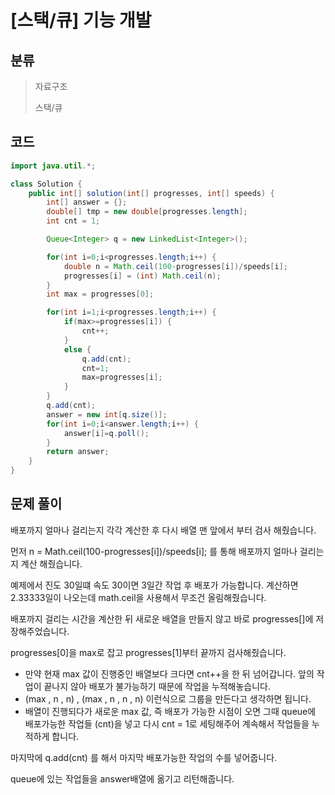 # [스택/큐] 기능 개발 

## 분류
> 자료구조
>
> 스택/큐

## 코드
```java
import java.util.*;

class Solution {
    public int[] solution(int[] progresses, int[] speeds) {
        int[] answer = {};
        double[] tmp = new double[progresses.length];
        int cnt = 1;

        Queue<Integer> q = new LinkedList<Integer>();

        for(int i=0;i<progresses.length;i++) {
            double n = Math.ceil(100-progresses[i])/speeds[i];
            progresses[i] = (int) Math.ceil(n);
        }
        int max = progresses[0];

        for(int i=1;i<progresses.length;i++) {
            if(max>=progresses[i]) {
                cnt++;
            }
            else {
                q.add(cnt);
                cnt=1;
                max=progresses[i];
            }
        }
        q.add(cnt);
        answer = new int[q.size()];
        for(int i=0;i<answer.length;i++) {
            answer[i]=q.poll();
        }
        return answer;
    }
}
```

## 문제 풀이
배포까지 얼마나 걸리는지 각각 계산한 후 다시 배열 맨 앞에서 부터 검사 해줬습니다.

먼저 n = Math.ceil(100-progresses[i])/speeds[i]; 를 통해 배포까지 얼마나 걸리는지 계산 해줬습니다.

예제에서 진도 30일떄 속도 30이면 3일간 작업 후 배포가 가능합니다. 계산하면 2.33333일이 나오는데 math.ceil을 사용해서 무조건 올림해줬습니다.

배포까지 걸리는 시간을 계산한 뒤 새로운 배열을 만들지 않고 바로 progresses[]에 저장해주었습니다.

progresses[0]을 max로 잡고 progresses[1]부터 끝까지 검사해줬습니다.
   - 만약 현재 max 값이 진행중인 배열보다 크다면 cnt++을 한 뒤 넘어갑니다. 앞의 작업이 끝나지 않아 배포가 불가능하기 때문에 작업을 누적해놓습니다.
   - (max , n , n) , (max , n , n , n) 이런식으로 그룹을 만든다고 생각하면 됩니다.
   - 배열이 진행되다가 새로운 max 값, 즉 배포가 가능한 시점이 오면 그때 queue에 배포가능한 작업들 (cnt)을 넣고 다시 cnt = 1로 세팅해주어 계속해서 작업들을 누적하게 합니다.

마지막에  q.add(cnt) 를 해서 마지막 배포가능한 작업의 수를 넣어줍니다.

queue에 있는 작업들을 answer배열에 옮기고 리턴해줍니다.